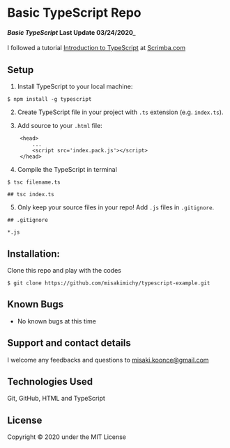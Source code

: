 # Basic TypeScript Repo

#### _Basic TypeScript_ Last Update 03/24/2020_

I followed a tutorial [Introduction to TypeScript](https://scrimba.com/g/gintrototypescript) at [Scrimba.com](https://scrimba.com/)


## Setup
1. Install TypeScript to your local machine:
```
$ npm install -g typescript
```

2. Create TypeScript file in your project with `.ts` extension (e.g. `index.ts`).

3. Add source to your `.html` file:
```
    <head>
        ...
        <script src='index.pack.js'></script>
    </head>
```

4. Compile the TypeScript in terminal
```
$ tsc filename.ts

## tsc index.ts
```

5. Only keep your source files in your repo! Add `.js` files in `.gitignore`.
```
## .gitignore

*.js

```

## Installation:
Clone this repo and play with the codes
```
$ git clone https://github.com/misakimichy/typescript-example.git
```


## Known Bugs
- No known bugs at this time

## Support and contact details
I welcome any feedbacks and questions to misaki.koonce@gmail.com

## Technologies Used
Git, GitHub, HTML and TypeScript

## License
Copyright © 2020 under the MIT License



